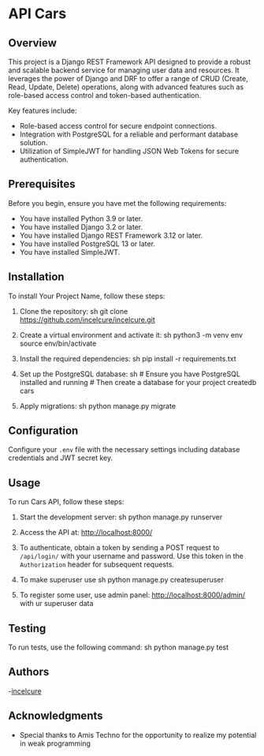 # API Cars


## Overview

This project is a Django REST Framework API designed to provide a robust and scalable backend service for managing user data and resources. It leverages the power of Django and DRF to offer a range of CRUD (Create, Read, Update, Delete) operations, along with advanced features such as role-based access control and token-based authentication.

Key features include:

- Role-based access control for secure endpoint connections.
- Integration with PostgreSQL for a reliable and performant database solution.
- Utilization of SimpleJWT for handling JSON Web Tokens for secure authentication.


## Prerequisites

Before you begin, ensure you have met the following requirements:

- You have installed Python  3.9 or later.
- You have installed Django  3.2 or later.
- You have installed Django REST Framework  3.12 or later.
- You have installed PostgreSQL  13 or later.
- You have installed SimpleJWT.

## Installation

To install Your Project Name, follow these steps:

1. Clone the repository:
   sh git clone https://github.com/incelcure/incelcure.git 

2. Create a virtual environment and activate it:
   sh python3 -m venv env source env/bin/activate
   
3. Install the required dependencies:
   sh pip install -r requirements.txt

4. Set up the PostgreSQL database:
   sh # Ensure you have PostgreSQL installed and running # Then create a database for your project createdb cars

5. Apply migrations:
  sh python manage.py migrate

## Configuration

Configure your `.env` file with the necessary settings including database credentials and JWT secret key.

## Usage

To run Cars API, follow these steps:

1. Start the development server:
   sh python manage.py runserver

2. Access the API at:
    [http://localhost:8000/](http://localhost:8000/)

3. To authenticate, obtain a token by sending a POST request to `/api/login/` with your username and password. Use this token in the `Authorization` header for subsequent requests.

4. To make superuser use
    sh python manage.py createsuperuser

5. To register some user, use admin panel:
    [http://localhost:8000/admin/](http://localhost:8000/admin/) with ur superuser data

## Testing

To run tests, use the following command:
  sh python manage.py test

## Authors

-[incelcure](https://github.com/inclecure)

## Acknowledgments

- Special thanks to Amis Techno for the opportunity to realize my potential in weak programming

